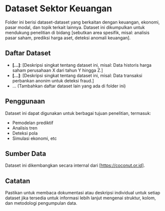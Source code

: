 # Dataset Sektor Keuangan

Folder ini berisi dataset-dataset yang berkaitan dengan keuangan, ekonomi, pasar modal, dan topik terkait lainnya. Dataset ini dikumpulkan untuk mendukung penelitian di bidang [sebutkan area spesifik, misal: analisis pasar saham, prediksi harga aset, deteksi anomali keuangan].

## Daftar Dataset

* **[...]**: [Deskripsi singkat tentang dataset ini, misal: Data historis harga saham perusahaan X dari tahun Y hingga Z.]
* **[...]**: [Deskripsi singkat tentang dataset ini, misal: Data transaksi perbankan anonim untuk deteksi fraud.]
* ... (Tambahkan daftar dataset lain yang ada di folder ini)

## Penggunaan

Dataset ini dapat digunakan untuk berbagai tujuan penelitian, termasuk:
* Pemodelan prediktif
* Analisis tren
* Deteksi pola
* Simulasi ekonomi, etc

## Sumber Data

Dataset ini dikembangkan secara internal dari [https://coconut.or.id].

## Catatan

Pastikan untuk membaca dokumentasi atau deskripsi individual untuk setiap dataset jika tersedia untuk informasi lebih lanjut mengenai struktur, kolom, dan metodologi pengumpulan data.
